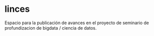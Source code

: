 # linces
Espacio para la publicación de avances en el proyecto de seminario de profundizacion de bigdata / ciencia de datos.
